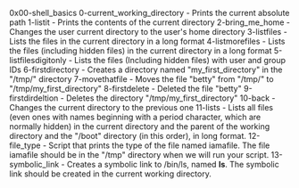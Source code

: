0x00-shell_basics
0-current_working_directory - Prints the current absolute path
1-listit - Prints the contents of the current directory
2-bring_me_home - Changes the user current directory to the user's home directory
3-listfiles - Lists the files in the current directory in a long format
4-listmorefiles - Lists the files (including hidden files) in the current directory in a long format
5-listfilesdigitonly - Lists the files (Including hidden files) with user and group IDs
6-firstdirectory - Creates a directory named "my_first_directory" in the "/tmp/" directory
7-movethatfile - Moves the file "betty" from "/tmp/" to "/tmp/my_first_directory"
8-firstdelete - Deleted the file "betty"
9-firstdirdeltion - Deletes the directory "/tmp/my_first_directory"
10-back - Changes the current directory to the previous one
11-lists - Lists all files (even ones with names beginning with a period character, which are normally hidden) in the current directory and the parent of the working directory and the "/boot" directory (in this order), in long format.
12-file_type - Script that prints the type of the file named iamafile. The file iamafile should be in the "/tmp" directory when we will run your script.
13-symbolic_link - Creates a symbolic link to /bin/ls, named __ls__. The symbolic link should be created in the current working directory.